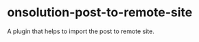 onsolution-post-to-remote-site
==============================

A plugin that helps to import the post to remote site.

